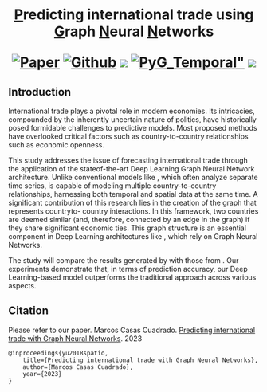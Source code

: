<h1 align="center"><ins>P</ins>redicting international trade using <ins>G</ins>raph <ins>N</ins>eural <ins>N</ins>etworks
<p align="center">
    <a href="https://www.ijcai.org/proceedings/2018/0505.pdf"><img src="https://img.shields.io/badge/-Paper-grey?logo=read%20the%20docs&logoColor=green" alt="Paper"></a>
    <a href="https://github.com/VeritasYin/STGCN_IJCAI-18"><img src="https://img.shields.io/badge/-Github-grey?logo=github" alt="Github"></a>
    <a href="https://github.com/VeritasYin/STGCN_IJCAI-18/blob/master/LICENSE"><img src="https://img.shields.io/badge/License-BSD%202--Clause-red.svg"></a>
    <a href="https://pytorch-geometric-temporal.readthedocs.io/en/latest/modules/root.html#torch_geometric_temporal.nn.attention.stgcn.STConv"><img src="https://img.shields.io/badge/PyG_Temporal-STConv-blue" alt=PyG_Temporal"></a>
    <a href="https://hits.seeyoufarm.com"><img src="https://hits.seeyoufarm.com/api/count/incr/badge.svg?url=https%3A%2F%2Fgithub.com%2FVeritasYin%2FSTGCN_IJCAI-18&count_bg=%2379C83D&title_bg=%23555555&icon=&icon_color=%23E7E7E7&title=Hits&edge_flat=false"/></a>
</p>

## Introduction 
International trade plays a pivotal role in modern economies. Its intricacies, compounded by the inherently uncertain nature of politics, have historically posed formidable challenges to predictive models. Most proposed methods have overlooked critical factors such as country-to-country relationships such as economic openness.

This study addresses the issue of forecasting international trade through the application of the stateof-the-art  Deep Learning Graph Neural Network architecture. Unlike conventional models like , which often analyze separate time series, is capable of modeling multiple country-to-country relationships, harnessing both temporal and spatial data at the same time. A significant contribution of this research lies in the creation of the graph that represents countryto- country interactions. In this framework, two countries are deemed similar (and, therefore, connected by an edge in the graph) if they share significant economic ties. This graph structure is an essential component in Deep Learning architectures like , which rely on Graph Neural Networks.

The study will compare the results generated by with those from . Our experiments demonstrate that, in terms of prediction accuracy, our Deep Learning-based model outperforms the traditional approach across various aspects.


## Citation
Please refer to our paper. Marcos Casas Cuadrado. [Predicting international trade with Graph Neural Networks](https://github.com/Marcos359/Predicting-international-trade-with-Graph-Neural-Networks). 2023

    @inproceedings{yu2018spatio,
        title={Predicting international trade with Graph Neural Networks},
        author={Marcos Casas Cuadrado},
        year={2023}
    }

